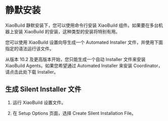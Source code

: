 # 静默安装 #
XiaoBuild 静默安装下，您可以使用命令行安装 XiaoBuild 组件。如果要在多台机器上安装 XiaoBuild 的安装，这种类型的安装将特别有用。

您可以使用 XiaoBuild 设置向导生成一个 Automated Installer 文件，并使用下面指定的语法运行该文件。

从版本 10.2 及更高版本开始，您只能生成一个自动 Installer 文件来安装 XiaoBuild Agents。如果您希望通过 Automated Installer 来安装 Coordinator，请点击此处下载 Installer。


## 生成 Silent Installer 文件 ##

1. 运行 XiaoBuild 设置文件。

2. 在 Setup Options 页面，选择 Create Silent Installation File。